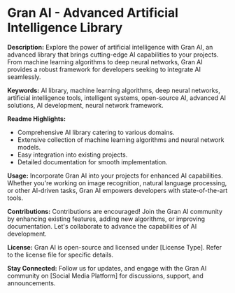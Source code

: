 
# Gran AI - Advanced Artificial Intelligence Library

**Description:**
Explore the power of artificial intelligence with Gran AI, an advanced library that brings cutting-edge AI capabilities to your projects. From machine learning algorithms to deep neural networks, Gran AI provides a robust framework for developers seeking to integrate AI seamlessly.

**Keywords:**
AI library, machine learning algorithms, deep neural networks, artificial intelligence tools, intelligent systems, open-source AI, advanced AI solutions, AI development, neural network framework.

**Readme Highlights:**
- Comprehensive AI library catering to various domains.
- Extensive collection of machine learning algorithms and neural network models.
- Easy integration into existing projects.
- Detailed documentation for smooth implementation.

**Usage:**
Incorporate Gran AI into your projects for enhanced AI capabilities. Whether you're working on image recognition, natural language processing, or other AI-driven tasks, Gran AI empowers developers with state-of-the-art tools.

**Contributions:**
Contributions are encouraged! Join the Gran AI community by enhancing existing features, adding new algorithms, or improving documentation. Let's collaborate to advance the capabilities of AI development.

**License:**
Gran AI is open-source and licensed under [License Type]. Refer to the license file for specific details.

**Stay Connected:**
Follow us for updates, and engage with the Gran AI community on [Social Media Platform] for discussions, support, and announcements.

